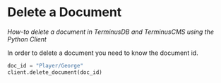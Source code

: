 # Delete a Document

*How-to delete a document in TerminusDB and TerminusCMS using the Python Client*

In order to delete a document you need to know the document id.

```python
doc_id = "Player/George"
client.delete_document(doc_id)
```

